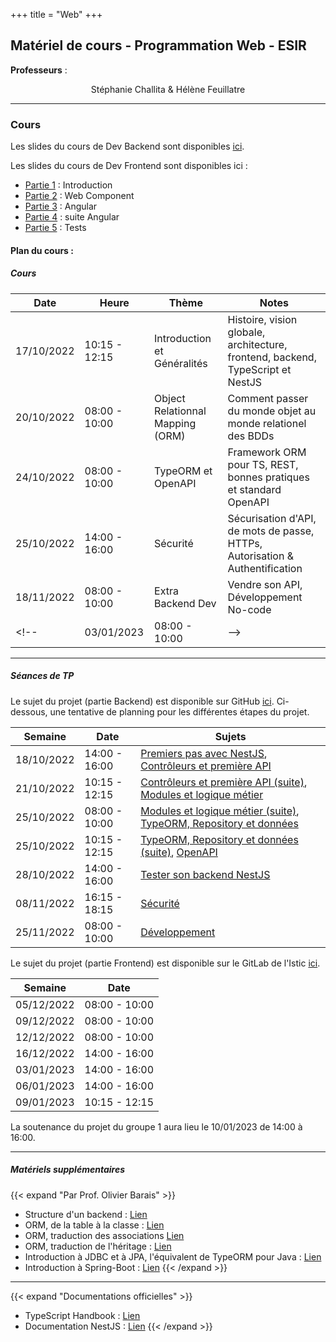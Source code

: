 +++
title = "Web"
+++

## Matériel de cours - Programmation Web - ESIR

**Professeurs** : 
<p style="text-align: center;">
    Stéphanie Challita &amp Hélène Feuillatre
</p>

---

### Cours
				
Les slides du cours de Dev Backend sont disponibles [ici](/web/WebServer-ESIR.pdf).

Les slides du cours de Dev Frontend sont disponibles ici :
- [Partie 1](/web/Front_Partie1_2021-2022.pdf) : Introduction
- [Partie 2](web/Front_Partie2_2021-2022.pdf) : Web Component
- [Partie 3](web/Front_Partie3_2021-2022.pdf) : Angular
- [Partie 4](web/Front_Partie4_2021-2022.pdf) : suite Angular
- [Partie 5](web/Front_Partie5_2021-2022.pdf) : Tests


#### Plan du cours :

##### Cours

| Date | Heure | Thème | Notes |
| -------- | -------- | -------- | -------- |
| 17/10/2022 | 10:15 - 12:15 | Introduction et Généralités | Histoire, vision globale, architecture, frontend, backend, TypeScript et NestJS | 
| 20/10/2022 | 08:00 - 10:00 | Object Relationnal Mapping (ORM) | Comment passer du monde objet au monde relationel des BDDs | 
| 24/10/2022 | 08:00 - 10:00 | TypeORM et OpenAPI | Framework ORM pour TS, REST, bonnes pratiques et standard OpenAPI | 
| 25/10/2022 | 14:00 - 16:00 | Sécurité | Sécurisation d'API, de mots de passe, HTTPs, Autorisation & Authentification
| 18/11/2022 | 08:00 - 10:00 | Extra Backend Dev | Vendre son API, Développement No-code |
<!-- | 03/01/2023 | 08:00 - 10:00 | -->

			
---

##### Séances de TP

Le sujet du projet (partie Backend) est disponible sur GitHub [ici](https://github.com/stephaniechallita/WebServer).
Ci-dessous, une tentative de planning pour les différentes étapes du projet.


| Semaine | Date | Sujets |
| -------- | -------- | -------- | 
| 18/10/2022 | 14:00 - 16:00 | [Premiers pas avec NestJS](https://github.com/stephaniechallita/WebServer/blob/master/premiers_pas_avec_nestjs.md), [Contrôleurs et première API](https://github.com/stephaniechallita/WebServer/blob/master/controleurs_et_premiere_api.md) |
| 21/10/2022 | 10:15 - 12:15 | [Contrôleurs et première API (suite)](https://github.com/stephaniechallita/WebServer/blob/master/controleurs_et_premiere_api.md), [Modules et logique métier](https://github.com/stephaniechallita/WebServer/blob/master/modules_et_logiques_metiers.md) |
| 25/10/2022 | 08:00 - 10:00 | [Modules et logique métier (suite)](https://github.com/stephaniechallita/WebServer/blob/master/modules_et_logiques_metiers.md), [TypeORM, Repository et données](https://github.com/stephaniechallita/WebServer/blob/master/typeorm_repository_et_donnees.md) |
| 25/10/2022 | 10:15 - 12:15 | [TypeORM, Repository et données (suite)](https://github.com/stephaniechallita/WebServer/blob/master/typeorm_repository_et_donnees.md), [OpenAPI](https://github.com/stephaniechallita/WebServer/blob/master/openapi.md) |
| 28/10/2022 | 14:00 - 16:00 | [Tester son backend NestJS](https://github.com/stephaniechallita/WebServer/blob/master/tester_son_backend_nestjs.md) |
| 08/11/2022 | 16:15 - 18:15 | [Sécurité](https://github.com/stephaniechallita/WebServer/blob/master/securite.md) |
| 25/11/2022 | 08:00 - 10:00 | [Développement](https://github.com/stephaniechallita/WebServer/blob/master/developpement.md) |

Le sujet du projet (partie Frontend) est disponible sur le GitLab de l'Istic [ici](https://gitlab.istic.univ-rennes1.fr/hfeuilla/jxc_fradministrationfront).

| Semaine | Date |
| -------- | -------- |
| 05/12/2022 | 08:00 - 10:00 |
| 09/12/2022 | 08:00 - 10:00 |
| 12/12/2022 | 08:00 - 10:00 |
| 16/12/2022 | 14:00 - 16:00 |
| 03/01/2023 | 14:00 - 16:00 |
| 06/01/2023 | 14:00 - 16:00 |
| 09/01/2023 | 10:15 - 12:15 |

La soutenance du projet du groupe 1 aura lieu le 10/01/2023 de 14:00 à 16:00.
							
---

##### Matériels supplémentaires
{{< expand "Par Prof. Olivier Barais" >}}
- Structure d'un backend : [Lien](https://drive.google.com/file/d/1An7uVO1d9Y8PHwnJlmN06uI9zU37ZNpw/preview)
- ORM, de la table à la classe : [Lien](https://drive.google.com/file/d/1RCpm0_t9VZhTvybn50EraboQwOvqUZBc/preview)
- ORM, traduction des associations [Lien](https://drive.google.com/file/d/1IzEzdN4ONL1InC5dPgYFVtzWcRU6qtvt/preview)
- ORM, traduction de l'héritage : [Lien](https://drive.google.com/file/d/1723vp3Mshcgpl8ByRZ6kM6mdh3oXsrST/preview)
- Introduction à JDBC et à JPA, l'équivalent de TypeORM pour Java : [Lien](https://drive.google.com/file/d/1mT-GPYhMcNmDZL_H0X_Xn9Orrjf4Md-a/preview)
- Introduction à Spring-Boot : [Lien](https://drive.google.com/file/d/1T7Vt8tOB4kR_Uf5WIMNWFGvU4LK-1tor/preview)
{{< /expand >}}

---

{{< expand "Documentations officielles" >}}
- TypeScript Handbook : [Lien](https://www.typescriptlang.org/docs/handbook/intro.html)
- Documentation NestJS : [Lien](https://docs.nestjs.com/)
{{< /expand >}}